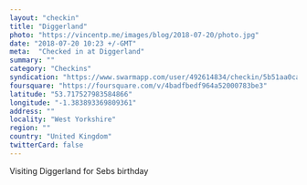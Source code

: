 ```yaml
---
layout: "checkin"
title: "Diggerland"
photo: "https://vincentp.me/images/blog/2018-07-20/photo.jpg"
date: "2018-07-20 10:23 +/-GMT"
meta:  "Checked in at Diggerland"
summary: ""
category: "Checkins"
syndication: "https://www.swarmapp.com/user/492614834/checkin/5b51aa0cacb37f002c1feeb2"
foursquare: "https://foursquare.com/v/4badfbedf964a52000783be3"
latitude: "53.717527983584866"
longitude: "-1.383893369809361"
address: ""
locality: "West Yorkshire"
region: ""
country: "United Kingdom"
twitterCard: false
---
```

Visiting Diggerland for Sebs birthday
